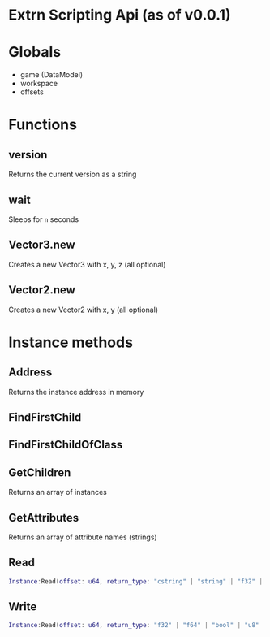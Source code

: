 # Extrn Scripting Api (as of v0.0.1)

# Globals

-   game (DataModel)
-   workspace
-   offsets

# Functions

## version

Returns the current version as a string

## wait

Sleeps for `n` seconds

## Vector3.new

Creates a new Vector3 with x, y, z (all optional)

## Vector2.new

Creates a new Vector2 with x, y (all optional)

# Instance methods

## Address

Returns the instance address in memory

## FindFirstChild

## FindFirstChildOfClass

## GetChildren

Returns an array of instances

## GetAttributes

Returns an array of attribute names (strings)

## Read

```lua
Instance:Read(offset: u64, return_type: "cstring" | "string" | "f32" | "bool" | "u8" | "u16" | "u32" | "u64" | "same for signed ints" | "Vector3" | "Vector2")
```

## Write

```lua
Instance:Read(offset: u64, return_type: "f32" | "f64" | "bool" | "u8" | "u16" | "u32" | "u64" | "same for signed ints" | "Vector3" | "Vector2", value)
```
